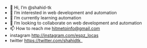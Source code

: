 - 👋 Hi, I’m @shahid-tk
- 👀 I’m interested in web development and automation
- 🌱 I’m currently learning automation
- 💞️ I’m looking to collaborate on web development and automation
- 📫 How to reach me hitmetoinfo@gmail.com
-  instagram http://instagram.com/espz_locas
-  twitter https://twitter.com/shahidtk_
<!---
shahid-tk/shahid-tk is a ✨ special ✨ repository because its `README.md` (this file) appears on your GitHub profile.
You can click the Preview link to take a look at your changes.
--->
